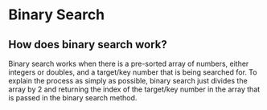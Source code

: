 # Binary Search
## How does binary search work?
Binary search works when there is a pre-sorted array of numbers, either integers or doubles, and a target/key number that is being searched for. To explain the process as simply as possible, binary search just divides the array by 2 and returning the index of the target/key number in the array that is passed in the binary search method.
